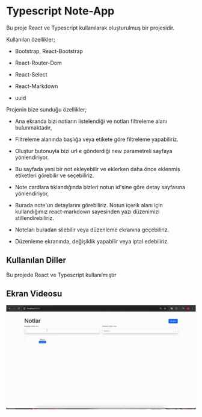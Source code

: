 <h1>Typescript Note-App</h1>

Bu proje React ve Typescript kullanılarak oluşturulmuş bir projesidir.

Kullanılan özellikler;

- Bootstrap, React-Bootstrap

- React-Router-Dom

- React-Select

- React-Markdown

- uuid

Projenin bize sunduğu özellikler;

- Ana ekranda bizi notların listelendiği ve notları filtreleme alanı bulunmaktadır,

- Filtreleme alanında başlığa veya etikete göre filtreleme yapabiliriz.

- Oluştur butonuyla bizi url e gönderdiği new parametreli sayfaya yönlendiriyor.

- Bu sayfada yeni bir not ekleyebilir ve eklerken daha önce eklenmiş etiketleri görebilir ve seçebiliriz.

- Note cardlara tıklandığında bizleri notun id'sine göre detay sayfasına yönlendiriyor,

- Burada note'un detaylarını görebiliriz. Notun içerik alanı için kullandığımız react-markdown sayesinden yazı düzenimizi stillendirebiliriz.

- Noteları buradan silebilir veya düzenleme ekranına geçebiliriz.

- Düzenleme ekranında, değişiklik yapabilir veya iptal edebiliriz.

<h2>Kullanılan Diller</h2>

Bu projede React ve Typescript kullanılmıştır

<h2>Ekran Videosu</h2>

![](noteapp.gif)

